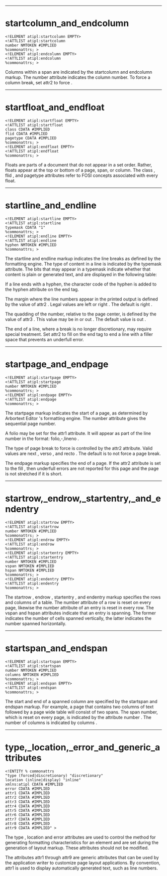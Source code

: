

---

# startcolumn_and_endcolumn

```
<!ELEMENT atipl:startcolumn EMPTY>
<!ATTLIST atipl:startcolumn
number NMTOKEN #IMPLIED
%commonattrs; >
<!ELEMENT atipl:endcolumn EMPTY>
<!ATTLIST atipl:endcolumn
%commonattrs; >
```

Columns within a span are indicated by the startcolumn and endcolumn markup. The number attribute indicates the column number. To force a column break, set attr2 to force .



---

# startfloat_and_endfloat

```
<!ELEMENT atipl:startfloat EMPTY>
<!ATTLIST atipl:startfloat
class CDATA #IMPLIED
flid CDATA #IMPLIED
pagetype CDATA #IMPLIED
%commonattrs; >
<!ELEMENT atipl:endfloat EMPTY>
<!ATTLIST atipl:endfloat
%commonattrs; >
```

Floats are parts of a document that do not appear in a set order. Rather, floats appear at the top or bottom of a page, span, or column. The class , flid , and pagetype attributes refer to FOSI concepts associated with every float.



---

# startline_and_endline

```
<!ELEMENT atipl:startline EMPTY>
<!ATTLIST atipl:startline
typemask CDATA "1"
%commonattrs; >
<!ELEMENT atipl:endline EMPTY>
<!ATTLIST atipl:endline
hyphen NMTOKEN #IMPLIED
%commonattrs; >
```

The startline and endline markup indicates the line breaks as defined by the formatting engine. The type of content in a line is indicated by the typemask attribute. The bits that may appear in a typemask indicate whether that content is plain or generated text, and are displayed in the following table:

If a line ends with a hyphen, the character code of the hyphen is added to the hyphen attribute on the end tag.

The margin where the line numbers appear in the printed output is defined by the value of attr2 . Legal values are left or right . The default is right .

The quadding of the number, relative to the page center, is defined by the value of attr3 . This value may be in or out . The default value is out .

The end of a line, where a break is no longer discretionary, may require special treatment. Set attr2 to fill on the end tag to end a line with a filler space that prevents an underfull error.



---

# startpage_and_endpage

```
<!ELEMENT atipl:startpage EMPTY>
<!ATTLIST atipl:startpage
number NMTOKEN #IMPLIED
%commonattrs; >
<!ELEMENT atipl:endpage EMPTY>
<!ATTLIST atipl:endpage
%commonattrs; >
```

The startpage markup indicates the start of a page, as determined by Arbortext Editor 's formatting engine. The number attribute gives the sequential page number.

A folio may be set for the attr1 attribute. It will appear as part of the line number in the format: folio,\-\,lineno .

The type of page break to force is controlled by the attr2 attribute. Valid values are next , verso , and recto . The default is to not force a page break.

The endpage markup specifies the end of a page. If the attr2 attribute is set to the fill , then underfull errors are not reported for this page and the page is not stretched if it is short.



---

# startrow,_endrow,_startentry,_and_endentry

```
<!ELEMENT atipl:startrow EMPTY>
<!ATTLIST atipl:startrow
number NMTOKEN #IMPLIED
%commonattrs; >
<!ELEMENT atipl:endrow EMPTY>
<!ATTLIST atipl:endrow
%commonattrs; >
<!ELEMENT atipl:startentry EMPTY>
<!ATTLIST atipl:startentry
number NMTOKEN #IMPLIED
vspan NMTOKEN #IMPLIED
hspan NMTOKEN #IMPLIED
%commonattrs; >
<!ELEMENT atipl:endentry EMPTY>
<!ATTLIST atipl:endentry
%commonattrs; >
```

The startrow , endrow , startentry , and endentry markup specifies the rows and columns of a table. The number attribute of a row is reset on every page, likewise the number attribute of an entry is reset in every row. The vspan and hspan attributes indicate that an entry is spanning. The former indicates the number of cells spanned vertically, the latter indicates the number spanned horizontally.



---

# startspan_and_endspan

```
<!ELEMENT atipl:startspan EMPTY>
<!ATTLIST atipl:startspan
number NMTOKEN #IMPLIED
columns NMTOKEN #IMPLIED
%commonattrs; >
<!ELEMENT atipl:endspan EMPTY>
<!ATTLIST atipl:endspan
%commonattrs; >
```

The start and end of a spanned column are specified by the startspan and endspan markup. For example, a page that contains two columns of text followed by a page wide table will consist of two spans. The span number, which is reset on every page, is indicated by the attribute number . The number of columns is indicated by columns .



---

# type,_location,_error_and_generic_attributes

```
<!ENTITY % commonattrs
"type (forced|discretionary) "discretionary"
location (inline|display) "inline"
xmlns:atipl CDATA #IMPLIED
error CDATA #IMPLIED
attr1 CDATA #IMPLIED
attr2 CDATA #IMPLIED
attr3 CDATA #IMPLIED
attr4 CDATA #IMPLIED
attr5 CDATA #IMPLIED
attr6 CDATA #IMPLIED
attr7 CDATA #IMPLIED
attr8 CDATA #IMPLIED
attr9 CDATA #IMPLIED" >
```

The type , location and error attributes are used to control the method for generating formatting characteristics for an element and are set during the generation of layout markup. These attributes should not be modified.

The attributes attr1 through attr9 are generic attributes that can be used by the application writer to customize page layout applications. By convention, attr1 is used to display automatically generated text, such as line numbers.